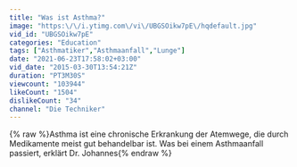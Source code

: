 ```yaml
---
title: "Was ist Asthma?"
image: "https:\/\/i.ytimg.com\/vi\/UBGSOikw7pE\/hqdefault.jpg"
vid_id: "UBGSOikw7pE"
categories: "Education"
tags: ["Asthmatiker","Asthmaanfall","Lunge"]
date: "2021-06-23T17:58:02+03:00"
vid_date: "2015-03-30T13:54:21Z"
duration: "PT3M30S"
viewcount: "103944"
likeCount: "1504"
dislikeCount: "34"
channel: "Die Techniker"
---
```

{% raw %}Asthma ist eine chronische Erkrankung der Atemwege, die durch Medikamente meist gut behandelbar ist. Was bei einem Asthmaanfall passiert, erklärt Dr. Johannes{% endraw %}
